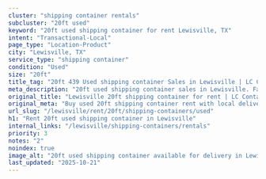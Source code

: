 ```yaml
---
cluster: "shipping container rentals"
subcluster: "20ft used"
keyword: "20ft used shipping container for rent Lewisville, TX"
intent: "Transactional-Local"
page_type: "Location-Product"
city: "Lewisville, TX"
service_type: "shipping container"
condition: "Used"
size: "20ft"
title_tag: "20ft 439 Used shipping container Sales in Lewisville | LC Container"
meta_description: "20ft used shipping container sales in Lewisville. Fast delivery, competitive pricing. Serving shipping containers area. Quote ID: MC2. Call (214) 524-4168 for your free quote today."
original_title: "Lewisville 20ft shipping container for rent | LC Container"
original_meta: "Buy used 20ft shipping container rent with local delivery in Lewisville, TX. LC Container — local Since 2003. Request a fast quote today."
url_slug: "/lewisville/rent/20ft/shipping-containers/used"
h1: "Rent 20ft used shipping container in Lewisville"
internal_links: "/lewisville/shipping-containers/rentals"
priority: 3
notes: "2"
noindex: true
image_alt: "20ft used shipping container available for delivery in Lewisville"
last_updated: "2025-10-21"
---
```


<!-- TODO: Add unique city/inventory copy, images, and internal links here. -->
